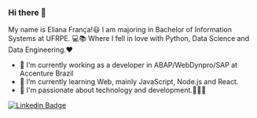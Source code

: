 ### Hi there 👋

<!--
**elianamsf/elianamsf** is a ✨ _special_ ✨ repository because its `README.md` (this file) appears on your GitHub profile.

Here are some ideas to get you started:

- 🔭 I’m currently working on ...
- 🌱 I’m currently learning ...
- 👯 I’m looking to collaborate on ...
- 🤔 I’m looking for help with ...
- 💬 Ask me about ...
- 📫 How to reach me: ...
- 😄 Pronouns: ...
- ⚡ Fun fact: ...
-->

My name is Eliana França!😃 I am majoring in Bachelor of Information Systems at UFRPE. 💻📚  Where I fell in love with Python, Data Science and Data Engineering.❤️
- 🔭 I’m currently working as a developer in ABAP/WebDynpro/SAP at Accenture Brazil
- 🌱 I’m currently learning Web, mainly JavaScript, Node.js and React.
- 💖 I'm passionate about technology and development.👩🏽‍💻


[![Linkedin Badge](https://img.shields.io/badge/-Eliana%20França-blue?style=flat-square&logo=Linkedin&logoColor=white&link=https://www.linkedin.com/in/eliana-f-252786b5/)](https://www.linkedin.com/in/eliana-f-252786b5/)
